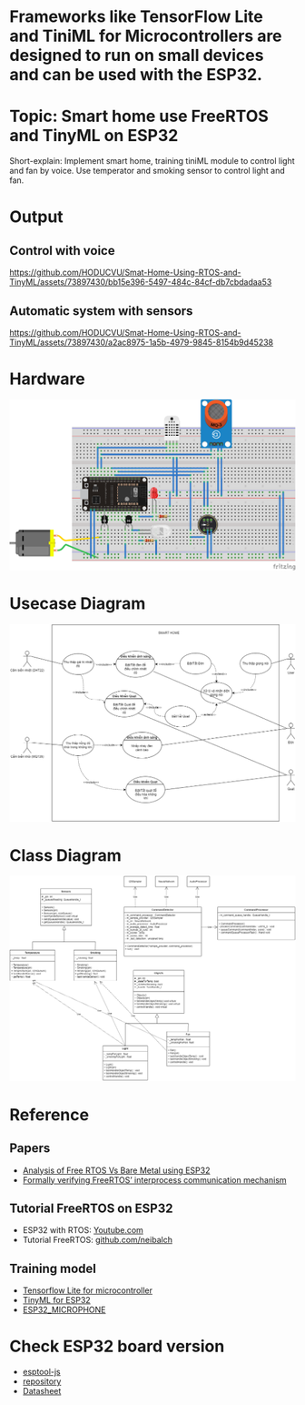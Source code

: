 # Frameworks like TensorFlow Lite and TiniML for Microcontrollers are designed to run on small devices and can be used with the ESP32.
# Topic: Smart home use FreeRTOS and TinyML on ESP32
Short-explain: Implement smart home, training tiniML module to control light and fan by voice. Use temperator and smoking sensor to control light and fan.
# Output
## Control with voice
https://github.com/HODUCVU/Smat-Home-Using-RTOS-and-TinyML/assets/73897430/bb15e396-5497-484c-84cf-db7cbdadaa53
## Automatic system with sensors


https://github.com/HODUCVU/Smat-Home-Using-RTOS-and-TinyML/assets/73897430/a2ac8975-1a5b-4979-9845-8154b9d45238




# Hardware
![](/methods/images/board-project_bb-v2.png)
# Usecase Diagram
![](/methods/images/Usecase-Diagram.png) 
# Class Diagram
![](/methods/images/Class-diagram.OVERVIEW.png) 
<!-- # Reports for this project
* [Reports](https://github.com/HODUCVU/Smat-Home-Using-RTOS-and-TinyML/tree/main/methods/reports) -->

# Reference
## Papers
* [Analysis of Free RTOS Vs Bare Metal using ESP32](https://www.iosrjournals.org/iosr-jeee/Papers/Vol16-Issue2/Series-1/E1602013968.pdf)
* [Formally verifying FreeRTOS’ interprocess communication mechanism](https://www.amazon.science/publications/formally-verifying-freertos-interprocess-communication-mechanism)
## Tutorial FreeRTOS on ESP32
* ESP32 with RTOS: [Youtube.com](https://www.youtube.com/watch?v=LLp9T3rgea8)
* Tutorial FreeRTOS: [github.com/neibalch](https://github.com/neilbalch/ESP32-FreeRTOS-Tutorial)
<!-- * Tutorial 2: [github.com/DiegoPaezA](https://github.com/DiegoPaezA/ESP32-freeRTOS?tab=readme-ov-file) -->
## Training model
* [Tensorflow Lite for microcontroller](https://github.com/eloquentarduino/EloquentTinyML.git)
* [TinyML for ESP32](https://github.com/HollowMan6/TinyML-ESP32.git)
* [ESP32\_MICROPHONE](https://github.com/0015/ThatProject/tree/master/ESP32_MICROPHONE)

# Check ESP32 board version
* [esptool-js](https://espressif.github.io/esptool-js/)
* [repository](https://github.com/espressif/esptool-js)
* [Datasheet](https://products.espressif.com/#/product-selector?names=&filter={%22Series%22:[%22ESP32%22]})
<!--
## Videos tutorial train ML on board:
### Video 1
* [Video tutorial train machine learning for Arduino board](https://www.youtube.com/watch?v=BzzqYNYOcWc&list=RDCMUCclJCqMDAkyVGsm5oFOTXIQ&start_radio=1)
* [Detail project in website](https://www.digikey.com/en/maker/projects/intro-to-tinyml-part-1-training-a-model-for-arduino-in-tensorflow/8f1fc8c0b83d417ab521c48864d2a8ec)
* [code colab](https://gist.github.com/ShawnHymel/79237fe6aee5a3653c497d879f746c0c)
### Video 2
* [Video tutorual train recognition speech  with Arduino](https://www.youtube.com/watch?v=fRSVQ4Fkwjc)
* [repo code](https://github.com/ShawnHymel/ei-keyword-spotting)
## Run platformio on terminal
* Build: 
  ```
   /mnt/c/Users/<name>/.platformio/penv/Scripts/platformio.exe run
  ```
* Upload:
  ```
  /mnt/c/Users/<name>/.platformio/penv/Scripts/platformio.exe run --target upload
  ```
* Monitor:
  ```
  /mnt/c/Users/<name>/.platformio/penv/Scripts/platformio.exe device monitor
  ```
-->
